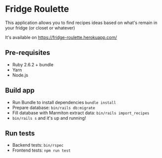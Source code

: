 # Fridge Roulette
This application allows you to find recipes ideas based on what's remain in your fridge (or closet or whatever)

It's available on https://fridge-roulette.herokuapp.com/

## Pre-requisites
- Ruby 2.6.2 + bundle
- Yarn
- Node.js

## Build app
- Run Bundle to install dependencies `bundle install`
- Prepare database: `bin/rails db:migrate`
- Fill database with Marmiton extract data: `bin/rails import_recipes`
- `bin/rails s` and it's up and running!

## Run tests
- Backend tests: `bin/rspec`
- Frontend tests: `npm run test`
